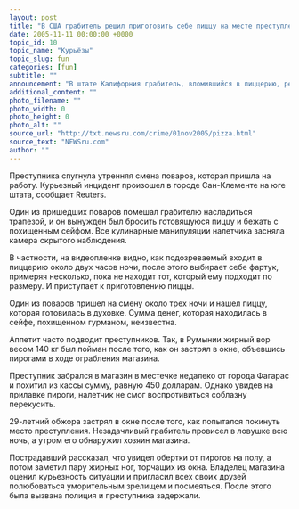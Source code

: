 ```yaml
---
layout: post
title: "В США грабитель решил приготовить себе пиццу на месте преступления"
date: 2005-11-11 00:00:00 +0000
topic_id: 10
topic_name: "Курьёзы"
topic_slug: fun
categories: [fun]
subtitle: ""
announcement: "В штате Калифорния грабитель, вломившийся в пиццерию, решил приготовить себе пиццу по всем правилам перед тем, как скрыться с добычей."
additional_content: ""
photo_filename: ""
photo_width: 0
photo_height: 0
photo_alt: ""
source_url: "http://txt.newsru.com/crime/01nov2005/pizza.html"
source_text: "NEWSru.com"
author: ""
---
```

Преступника спугнула утренняя смена поваров, которая пришла на работу. Курьезный инцидент произошел в городе Сан-Клементе на юге штата, сообщает Reuters.

Один из пришедших поваров помешал грабителю насладиться трапезой, и он вынужден был бросить готовящуюся пиццу и бежать с похищенным сейфом. Все кулинарные манипуляции налетчика засняла камера скрытого наблюдения.

В частности, на видеопленке видно, как подозреваемый входит в пиццерию около двух часов ночи, после этого выбирает себе фартук, примеряя несколько, пока не находит тот, который ему подходит по размеру. И приступает к приготовлению пиццы.

Один из поваров пришел на смену около трех ночи и нашел пиццу, которая готовилась в духовке. Сумма денег, которая находилась в сейфе, похищенном гурманом, неизвестна.

Аппетит часто подводит преступников. Так, в Румынии жирный вор весом 140 кг был пойман после того, как он застрял в окне, объевшись пирогами в ходе ограбления магазина.

Преступник забрался в магазин в местечке недалеко от города Фагарас и похитил из кассы сумму, равную 450 долларам. Однако увидев на прилавке пироги, налетчик не смог воспротивиться соблазну перекусить.

29-летний обжора застрял в окне после того, как попытался покинуть место преступления. Незадачливый грабитель провисел в ловушке всю ночь, а утром его обнаружил хозяин магазина.

Пострадавший рассказал, что увидел обертки от пирогов на полу, а потом заметил пару жирных ног, торчащих из окна. Владелец магазина оценил курьезность ситуации и пригласил всех своих друзей полюбоваться уморительным зрелищем и посмеяться. После этого была вызвана полиция и преступника задержали.

